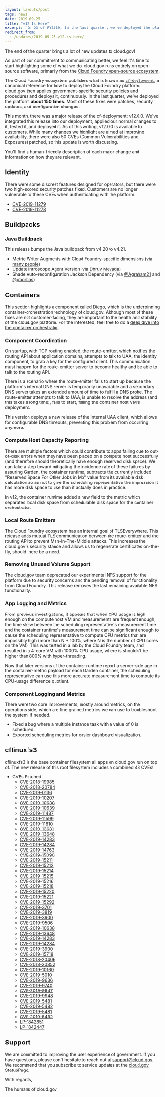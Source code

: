 ```yaml
---
layout: layouts/post
tags: news
date: 2019-09-25
title: "v12 Is Here"
excerpt: "In Q3 of FY2019, In the last quarter, we've deployed the platform **about 150 times**. Most of these fixes were patches, security updates, and configuration changes. This month, there was a major release of the cf-deployment: v12.0.0. We've integrated this release into our deployment, applied our normal changes to it, tested it, and deployed it."
redirect_from:
  - /updates/2019-09-25-v12-is-here/
---
```


The end of the quarter brings a lot of new updates to cloud.gov!

As part of our commitment to communicating better, we feel it's time to start highlighting some of what we do. cloud.gov runs entirely on open-source software, primarily from the [Cloud Foundry open-source ecosystem](https://www.cloudfoundry.org/).

The Cloud Foundry ecosystem publishes what is known as [`cf-deployment`](https://github.com/cloudfoundry/cf-deployment), a canonical reference for how to deploy the Cloud Foundry platform. cloud.gov then applies government-specific security policies and procedures and deploys it, continuously. In the last quarter, we've deployed the platform **about 150 times**. Most of these fixes were patches, security updates, and configuration changes.

This month, there was a major release of the cf-deployment: v12.0.0. We've integrated this release into our deployment, applied our normal changes to it, tested it, and deployed it. As of this writing, v12.0.0 is available to customers. While many changes we highlight are aimed at improving availability, there were also 50 CVEs (Common Vulnerabilities and Exposures) patched, so this update is worth discussing.

You'll find a human-friendly description of each major change and information on how they are relevant.

## Identity

There were some discreet features designed for operators, but there were two high-scored security patches fixed. Customers are no longer vulnerable to these CVEs when authenticating with the platform.

- [CVE-2019-11279](https://nvd.nist.gov/vuln/detail/CVE-2019-11279)
- [CVE-2019-11278](https://nvd.nist.gov/vuln/detail/CVE-2019-11278)

## Buildpacks

### Java Buildpack

This release bumps the Java buildpack from v4.20 to v4.21.

- Metric Writer Augments with Cloud Foundry-specific dimensions (via [many people](https://github.com/cloudfoundry/java-buildpack/issues/644))
- Update Introscope Agent Version (via [Dhruv Mevada](https://github.com/cloudfoundry/java-buildpack/pull/739))
- Shade Auto-reconfiguration Jackson Dependency (via [@Agraham21](https://github.com/cloudfoundry/java-buildpack-auto-reconfiguration/issues/69) and [@pborbas](https://github.com/cloudfoundry/java-buildpack/issues/742))

## Containers

This section highlights a component called Diego, which is the underpinning container-orchestration technology of cloud.gov. Although most of these fixes are not customer-facing, they are important to the health and stability of the cloud.gov platform. For the interested, feel free to do a [deep dive into the container orchestrator](https://github.com/cloudfoundry/diego-design-notes).

### Component Coordination

On startup, with TCP routing enabled, the route-emitter, which notifies the routing API about application domains, attempts to talk to UAA, the identity component, to grab a key for the configured client. This communication must happen for the route-emitter server to become healthy and be able to talk to the routing API.

There is a scenario where the route-emitter fails to start up because the platform's internal DNS server is temporarily unavailable and a secondary DNS server takes an extended amount of time to fulfill a DNS probe. The route-emitter attempts to talk to UAA, is unable to resolve the address (and this takes a long time), fails to start, failing the container host VM's deployment.

This version deploys a new release of the internal UAA client, which allows for configurable DNS timeouts, preventing this problem from occurring anymore.

### Compute Host Capacity Reporting

There are multiple factors which could contribute to apps failing due to out-of-disk errors when they have been placed on a compute host successfully (and therefore should theoretically have enough reserved disk space). We can take a step toward mitigating the incidence rate of these failures by assuring Garden, the container runtime, subtracts the currently included "Reserved Space For Other Jobs in Mb" value from its available disk calculation so as not to give the scheduling representative the impression it has more disk space to use than it actually does in practice.

In v12, the container runtime added a new field to the metric which separates local disk space from schedulable disk space for the container orchestrator.

### Local Route Emitters

The Cloud Foundry ecosystem has an internal goal of TLSEverywhere. This release adds mutual TLS communication between the route-emitter and the routing API to prevent Man-In-The-Middle attacks. This increases the cloud.gov's security stance and allows us to regenerate certificates on-the-fly, should there be a need.

### Removing Unused Volume Support

The cloud.gov team deprecated our experimental NFS support for the platform due to security concerns and the pending removal of functionality from Cloud Foundry. This release removes the last remaining available NFS functionality.

### App Logging and Metrics

From previous investigations, it appears that when CPU usage is high enough on the compute host VM and measurements are frequent enough, the time skew between the scheduling representative's measurement time and the container runtime's measurement time can be significant enough to cause the scheduling representative to compute CPU metrics that are impossibly high (more than N \* 100%, where N is the number of CPU cores on the VM). This was tested in a lab by the Cloud Foundry team, and resulted in a 4-core VM with 1000% CPU usage, where is shouldn't be higher than 800% with hyper-threading.

Now that later versions of the container runtime report a server-side age in the container-metric payload for each Garden container, the scheduling representative can use this more accurate measurement time to compute its CPU-usage difference quotient.

### Component Logging and Metrics

There were two core improvements, mostly around metrics, on the operations side, which are fine grained metrics we can use to troubleshoot the system, if needed.

- Fixed a bug where a multiple instance task with a value of 0 is scheduled.
- Exported scheduling metrics for easier dashboard visualization.

## cflinuxfs3

cflinuxfs3 is the base container filesystem all apps on cloud.gov run on top of. The new release of this root filesystem includes a combined 48 CVEs!

- CVEs Patched
  - [CVE-2018-19985](https://ubuntu.com/security/CVE-2018-19985)
  - [CVE-2018-20784](https://ubuntu.com/security/CVE-2018-20784)
  - [CVE-2019-0136](https://ubuntu.com/security/CVE-2019-0136)
  - [CVE-2019-10207](https://ubuntu.com/security/CVE-2019-10207)
  - [CVE-2019-10638](https://ubuntu.com/security/CVE-2019-10638)
  - [CVE-2019-10639](https://ubuntu.com/security/CVE-2019-10639)
  - [CVE-2019-11487](https://ubuntu.com/security/CVE-2019-11487)
  - [CVE-2019-11599](https://ubuntu.com/security/CVE-2019-11599)
  - [CVE-2019-11810](https://ubuntu.com/security/CVE-2019-11810)
  - [CVE-2019-13631](https://ubuntu.com/security/CVE-2019-13631)
  - [CVE-2019-13648](https://ubuntu.com/security/CVE-2019-13648)
  - [CVE-2019-14283](https://ubuntu.com/security/CVE-2019-14283)
  - [CVE-2019-14284](https://ubuntu.com/security/CVE-2019-14284)
  - [CVE-2019-14763](https://ubuntu.com/security/CVE-2019-14763)
  - [CVE-2019-15090](https://ubuntu.com/security/CVE-2019-15090)
  - [CVE-2019-15211](https://ubuntu.com/security/CVE-2019-15211)
  - [CVE-2019-15212](https://ubuntu.com/security/CVE-2019-15212)
  - [CVE-2019-15214](https://ubuntu.com/security/CVE-2019-15214)
  - [CVE-2019-15215](https://ubuntu.com/security/CVE-2019-15215)
  - [CVE-2019-15216](https://ubuntu.com/security/CVE-2019-15216)
  - [CVE-2019-15218](https://ubuntu.com/security/CVE-2019-15218)
  - [CVE-2019-15220](https://ubuntu.com/security/CVE-2019-15220)
  - [CVE-2019-15221](https://ubuntu.com/security/CVE-2019-15221)
  - [CVE-2019-15292](https://ubuntu.com/security/CVE-2019-15292)
  - [CVE-2019-3701](https://ubuntu.com/security/CVE-2019-3701)
  - [CVE-2019-3819](https://ubuntu.com/security/CVE-2019-3819)
  - [CVE-2019-3900](https://ubuntu.com/security/CVE-2019-3900)
  - [CVE-2019-9506](https://ubuntu.com/security/CVE-2019-9506)
  - [CVE-2019-10638](https://ubuntu.com/security/CVE-2019-10638)
  - [CVE-2019-13648](https://ubuntu.com/security/CVE-2019-13648)
  - [CVE-2019-14283](https://ubuntu.com/security/CVE-2019-14283)
  - [CVE-2019-14284](https://ubuntu.com/security/CVE-2019-14284)
  - [CVE-2019-3900](https://ubuntu.com/security/CVE-2019-3900)
  - [CVE-2019-15718](https://ubuntu.com/security/CVE-2019-15718)
  - [CVE-2018-20406](https://ubuntu.com/security/CVE-2018-20406)
  - [CVE-2018-20852](https://ubuntu.com/security/CVE-2018-20852)
  - [CVE-2019-10160](https://ubuntu.com/security/CVE-2019-10160)
  - [CVE-2019-5010](https://ubuntu.com/security/CVE-2019-5010)
  - [CVE-2019-9636](https://ubuntu.com/security/CVE-2019-9636)
  - [CVE-2019-9740](https://ubuntu.com/security/CVE-2019-9740)
  - [CVE-2019-9947](https://ubuntu.com/security/CVE-2019-9947)
  - [CVE-2019-9948](https://ubuntu.com/security/CVE-2019-9948)
  - [CVE-2019-5481](https://ubuntu.com/security/CVE-2019-5481)
  - [CVE-2019-5482](https://ubuntu.com/security/CVE-2019-5482)
  - [CVE-2019-5481](https://ubuntu.com/security/CVE-2019-5481)
  - [CVE-2019-5482](https://ubuntu.com/security/CVE-2019-5482)
  - [LP-1842651](https://launchpad.net/bugs/1842651)
  - [LP-1842447](https://launchpad.net/bugs/1842447)

## Support

We are committed to improving the user experience of government. If you have questions, please don't hesitate to reach out at [support@cloud.gov](mailto:support@cloud.gov). We recommend that you subscribe to service updates at the [cloud.gov StatusPage](https://cloudgov.statuspage.io/).

With regards,

The humans of cloud.gov
